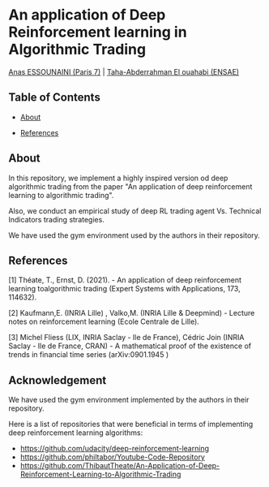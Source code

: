 # An application of Deep Reinforcement learning in Algorithmic Trading


[Anas ESSOUNAINI (Paris 7)](https://www.linkedin.com/in/anas-essounaini-b7514014a/) | [Taha-Abderrahman El ouahabi (ENSAE)
](https://www.linkedin.com/in/taha-elouahabi/)

## Table of Contents

- [About](#about)

- [References](#ref)

## About <a name = "about"></a>

In this repository, we implement a highly inspired version od deep algorithmic trading from the paper "An application of deep reinforcement learning to algorithmic trading".

Also, we conduct an empirical study of deep RL trading agent Vs. Technical Indicators trading strategies.

We have used the gym environment used by the authors in their repository.


## References <a name = "ref"></a>

[1] Théate, T.,  Ernst, D. (2021). - An application of deep reinforcement learning toalgorithmic trading (Expert Systems with Applications, 173, 114632).

[2] Kaufmann,E. (INRIA Lille) ,  Valko,M. (INRIA Lille & Deepmind) - Lecture notes on reinforcement learning (Ecole Centrale de Lille).

[3] Michel Fliess (LIX, INRIA Saclay - Ile de France), Cédric Join (INRIA Saclay - Ile de France, CRAN) - A mathematical proof of the existence of trends in financial time series (arXiv:0901.1945 )
## Acknowledgement

We have used the gym environment implemented by the authors in their repository.

Here is a list of repositories that were beneficial in terms of implementing deep reinforcement learning algorithms:

- https://github.com/udacity/deep-reinforcement-learning
- https://github.com/philtabor/Youtube-Code-Repository
- https://github.com/ThibautTheate/An-Application-of-Deep-Reinforcement-Learning-to-Algorithmic-Trading
